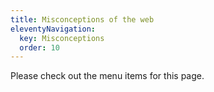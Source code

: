 ```yaml
---
title: Misconceptions of the web
eleventyNavigation:
  key: Misconceptions
  order: 10
---
```


Please check out the menu items for this page.

